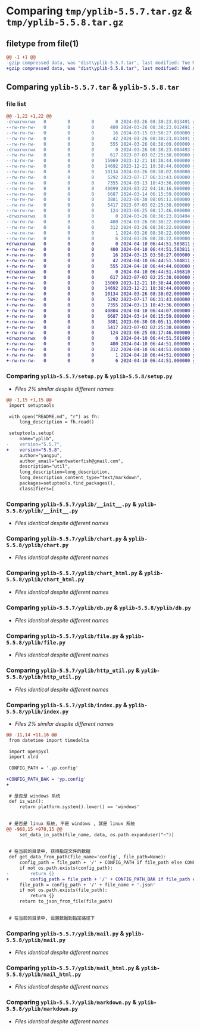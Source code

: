 # Comparing `tmp/yplib-5.5.7.tar.gz` & `tmp/yplib-5.5.8.tar.gz`

## filetype from file(1)

```diff
@@ -1 +1 @@
-gzip compressed data, was "dist\yplib-5.5.7.tar", last modified: Tue Mar 26 08:38:23 2024, max compression
+gzip compressed data, was "dist\yplib-5.5.8.tar", last modified: Wed Apr 10 06:44:51 2024, max compression
```

## Comparing `yplib-5.5.7.tar` & `yplib-5.5.8.tar`

### file list

```diff
@@ -1,22 +1,22 @@
-drwxrwxrwx   0        0        0        0 2024-03-26 08:38:23.013491 yplib-5.5.7/
--rw-rw-rw-   0        0        0      400 2024-03-26 08:38:23.012491 yplib-5.5.7/PKG-INFO
--rw-rw-rw-   0        0        0       16 2024-03-15 03:58:27.000000 yplib-5.5.7/README.md
--rw-rw-rw-   0        0        0       42 2024-03-26 08:38:23.013491 yplib-5.5.7/setup.cfg
--rw-rw-rw-   0        0        0      555 2024-03-26 08:38:09.000000 yplib-5.5.7/setup.py
-drwxrwxrwx   0        0        0        0 2024-03-26 08:38:23.004493 yplib-5.5.7/yplib/
--rw-rw-rw-   0        0        0      617 2023-07-03 02:25:38.000000 yplib-5.5.7/yplib/__init__.py
--rw-rw-rw-   0        0        0    15069 2023-12-21 10:38:44.000000 yplib-5.5.7/yplib/chart.py
--rw-rw-rw-   0        0        0    14692 2023-12-21 10:38:44.000000 yplib-5.5.7/yplib/chart_html.py
--rw-rw-rw-   0        0        0    10134 2024-03-26 08:38:02.000000 yplib-5.5.7/yplib/db.py
--rw-rw-rw-   0        0        0     5292 2023-07-17 06:31:43.000000 yplib-5.5.7/yplib/file.py
--rw-rw-rw-   0        0        0     7355 2024-03-13 10:43:36.000000 yplib-5.5.7/yplib/http_util.py
--rw-rw-rw-   0        0        0    40699 2024-03-22 04:18:16.000000 yplib-5.5.7/yplib/index.py
--rw-rw-rw-   0        0        0     6687 2024-03-14 06:15:59.000000 yplib-5.5.7/yplib/mail.py
--rw-rw-rw-   0        0        0     3881 2023-06-30 08:05:11.000000 yplib-5.5.7/yplib/mail_html.py
--rw-rw-rw-   0        0        0     5417 2023-07-03 02:25:38.000000 yplib-5.5.7/yplib/markdown.py
--rw-rw-rw-   0        0        0      124 2023-06-25 08:17:46.000000 yplib-5.5.7/yplib/temp.py
-drwxrwxrwx   0        0        0        0 2024-03-26 08:38:23.010494 yplib-5.5.7/yplib.egg-info/
--rw-rw-rw-   0        0        0      400 2024-03-26 08:38:22.000000 yplib-5.5.7/yplib.egg-info/PKG-INFO
--rw-rw-rw-   0        0        0      312 2024-03-26 08:38:22.000000 yplib-5.5.7/yplib.egg-info/SOURCES.txt
--rw-rw-rw-   0        0        0        1 2024-03-26 08:38:22.000000 yplib-5.5.7/yplib.egg-info/dependency_links.txt
--rw-rw-rw-   0        0        0        6 2024-03-26 08:38:22.000000 yplib-5.5.7/yplib.egg-info/top_level.txt
+drwxrwxrwx   0        0        0        0 2024-04-10 06:44:51.503811 yplib-5.5.8/
+-rw-rw-rw-   0        0        0      400 2024-04-10 06:44:51.503811 yplib-5.5.8/PKG-INFO
+-rw-rw-rw-   0        0        0       16 2024-03-15 03:58:27.000000 yplib-5.5.8/README.md
+-rw-rw-rw-   0        0        0       42 2024-04-10 06:44:51.504811 yplib-5.5.8/setup.cfg
+-rw-rw-rw-   0        0        0      555 2024-04-10 06:44:44.000000 yplib-5.5.8/setup.py
+drwxrwxrwx   0        0        0        0 2024-04-10 06:44:51.496810 yplib-5.5.8/yplib/
+-rw-rw-rw-   0        0        0      617 2023-07-03 02:25:38.000000 yplib-5.5.8/yplib/__init__.py
+-rw-rw-rw-   0        0        0    15069 2023-12-21 10:38:44.000000 yplib-5.5.8/yplib/chart.py
+-rw-rw-rw-   0        0        0    14692 2023-12-21 10:38:44.000000 yplib-5.5.8/yplib/chart_html.py
+-rw-rw-rw-   0        0        0    10134 2024-03-26 08:38:02.000000 yplib-5.5.8/yplib/db.py
+-rw-rw-rw-   0        0        0     5292 2023-07-17 06:31:43.000000 yplib-5.5.8/yplib/file.py
+-rw-rw-rw-   0        0        0     7355 2024-03-13 10:43:36.000000 yplib-5.5.8/yplib/http_util.py
+-rw-rw-rw-   0        0        0    40804 2024-04-10 06:44:07.000000 yplib-5.5.8/yplib/index.py
+-rw-rw-rw-   0        0        0     6687 2024-03-14 06:15:59.000000 yplib-5.5.8/yplib/mail.py
+-rw-rw-rw-   0        0        0     3881 2023-06-30 08:05:11.000000 yplib-5.5.8/yplib/mail_html.py
+-rw-rw-rw-   0        0        0     5417 2023-07-03 02:25:38.000000 yplib-5.5.8/yplib/markdown.py
+-rw-rw-rw-   0        0        0      124 2023-06-25 08:17:46.000000 yplib-5.5.8/yplib/temp.py
+drwxrwxrwx   0        0        0        0 2024-04-10 06:44:51.501809 yplib-5.5.8/yplib.egg-info/
+-rw-rw-rw-   0        0        0      400 2024-04-10 06:44:51.000000 yplib-5.5.8/yplib.egg-info/PKG-INFO
+-rw-rw-rw-   0        0        0      312 2024-04-10 06:44:51.000000 yplib-5.5.8/yplib.egg-info/SOURCES.txt
+-rw-rw-rw-   0        0        0        1 2024-04-10 06:44:51.000000 yplib-5.5.8/yplib.egg-info/dependency_links.txt
+-rw-rw-rw-   0        0        0        6 2024-04-10 06:44:51.000000 yplib-5.5.8/yplib.egg-info/top_level.txt
```

### Comparing `yplib-5.5.7/setup.py` & `yplib-5.5.8/setup.py`

 * *Files 2% similar despite different names*

```diff
@@ -1,15 +1,15 @@
 import setuptools
 
 with open("README.md", "r") as fh:
     long_description = fh.read()
 
 setuptools.setup(
     name="yplib",
-    version="5.5.7",
+    version="5.5.8",
     author="yangpu",
     author_email="wantwaterfish@gmail.com",
     description="util",
     long_description=long_description,
     long_description_content_type="text/markdown",
     packages=setuptools.find_packages(),
     classifiers=[
```

### Comparing `yplib-5.5.7/yplib/__init__.py` & `yplib-5.5.8/yplib/__init__.py`

 * *Files identical despite different names*

### Comparing `yplib-5.5.7/yplib/chart.py` & `yplib-5.5.8/yplib/chart.py`

 * *Files identical despite different names*

### Comparing `yplib-5.5.7/yplib/chart_html.py` & `yplib-5.5.8/yplib/chart_html.py`

 * *Files identical despite different names*

### Comparing `yplib-5.5.7/yplib/db.py` & `yplib-5.5.8/yplib/db.py`

 * *Files identical despite different names*

### Comparing `yplib-5.5.7/yplib/file.py` & `yplib-5.5.8/yplib/file.py`

 * *Files identical despite different names*

### Comparing `yplib-5.5.7/yplib/http_util.py` & `yplib-5.5.8/yplib/http_util.py`

 * *Files identical despite different names*

### Comparing `yplib-5.5.7/yplib/index.py` & `yplib-5.5.8/yplib/index.py`

 * *Files 2% similar despite different names*

```diff
@@ -11,14 +11,16 @@
 from datetime import timedelta
 
 import openpyxl
 import xlrd
 
 CONFIG_PATH = '.yp.config'
 
+CONFIG_PATH_BAK = 'yp.config'
+
 
 # 是否是 windows 系统
 def is_win():
     return platform.system().lower() == 'windows'
 
 
 # 是否是 linux 系统, 不是 windows , 就是 linux 系统
@@ -968,15 +970,15 @@
     set_data_in_path(file_name, data, os.path.expanduser("~"))
 
 
 # 在当前的目录中, 获得指定文件的数据
 def get_data_from_path(file_name='config', file_path=None):
     config_path = file_path + '/' + CONFIG_PATH if file_path else CONFIG_PATH
     if not os.path.exists(config_path):
-        return {}
+        config_path = file_path + '/' + CONFIG_PATH_BAK if file_path else CONFIG_PATH_BAK
     file_path = config_path + '/' + file_name + '.json'
     if not os.path.exists(file_path):
         return {}
     return to_json_from_file(file_path)
 
 
 # 在当前的目录中, 设置数据到指定路径下
```

### Comparing `yplib-5.5.7/yplib/mail.py` & `yplib-5.5.8/yplib/mail.py`

 * *Files identical despite different names*

### Comparing `yplib-5.5.7/yplib/mail_html.py` & `yplib-5.5.8/yplib/mail_html.py`

 * *Files identical despite different names*

### Comparing `yplib-5.5.7/yplib/markdown.py` & `yplib-5.5.8/yplib/markdown.py`

 * *Files identical despite different names*

